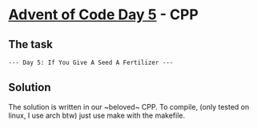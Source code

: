 # [Advent of Code Day 5](https://adventofcode.com/2023/day/5) - CPP

## The task

```txt
--- Day 5: If You Give A Seed A Fertilizer ---
```

## Solution

The solution is written in our ~beloved~ CPP.
To compile, (only tested on linux, I use arch btw) just use make with the makefile.
